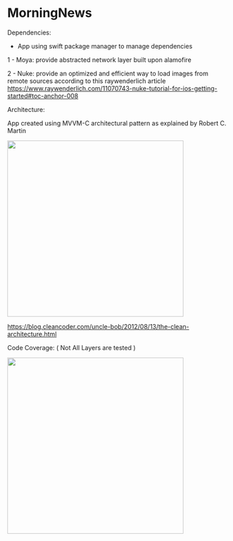 # MorningNews

Dependencies:
* App using swift package manager to manage dependencies

1 - Moya: provide abstracted network layer built upon alamofire 

2 - Nuke: provide an optimized and efficient way to load images from remote sources according to this raywenderlich article 
https://www.raywenderlich.com/11070743-nuke-tutorial-for-ios-getting-started#toc-anchor-008

Architecture:

App created using  MVVM-C architectural pattern as explained by Robert C. Martin

<img src="https://user-images.githubusercontent.com/13257548/184556864-9f34667f-00d0-4457-99bc-ef9b38246b91.png" width="400">

https://blog.cleancoder.com/uncle-bob/2012/08/13/the-clean-architecture.html

Code Coverage: ( Not All Layers are tested )

<img src="https://user-images.githubusercontent.com/13257548/184557775-a776cb03-41b4-4940-a79f-ff34ef1e0413.png" width="400">
